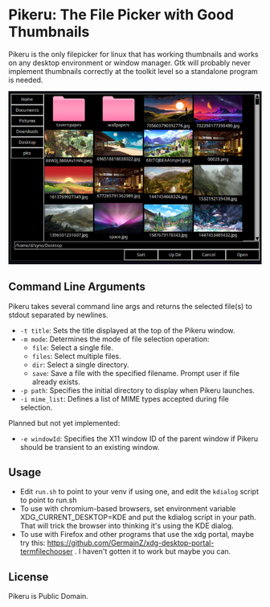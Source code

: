  # Pikeru: The File Picker with Good Thumbnails

Pikeru is the only filepicker for linux that has working thumbnails and works on any desktop environment or window manager. Gtk will probably never implement thumbnails correctly at the toolkit level so a standalone program is needed.

![screenshot](screenshot.jpg)

## Command Line Arguments
Pikeru takes several command line args and returns the selected file(s) to stdout separated by newlines.

- `-t title`: Sets the title displayed at the top of the Pikeru window.
- `-m mode`: Determines the mode of file selection operation:
  - `file`: Select a single file.
  - `files`: Select multiple files.
  - `dir`: Select a single directory.
  - `save`: Save a file with the specified filename. Prompt user if file already exists.
- `-p path`: Specifies the initial directory to display when Pikeru launches.
- `-i mime_list`: Defines a list of MIME types accepted during file selection.

Planned but not yet implemented:
- `-e windowId`: Specifies the X11 window ID of the parent window if Pikeru should be transient to an existing window.

## Usage

* Edit `run.sh` to point to your venv if using one, and edit the `kdialog` script to point to run.sh
* To use with chromium-based browsers, set environment variable XDG_CURRENT_DESKTOP=KDE and put the kdialog script in your path. That will trick the browser into thinking it's using the KDE dialog.
* To use with Firefox and other programs that use the xdg portal, maybe try this: https://github.com/GermainZ/xdg-desktop-portal-termfilechooser . I haven't gotten it to work but maybe you can.

## License
Pikeru is Public Domain.
